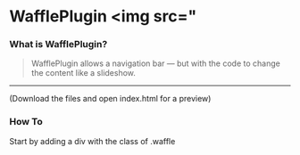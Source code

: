 # WafflePlugin <img src="
### What is WafflePlugin?
> WafflePlugin allows a navigation bar — but with the code to change the content like a slideshow. 
---
(Download the files and open index.html for a preview)
### How To 
Start by adding a div with the class of .waffle 
